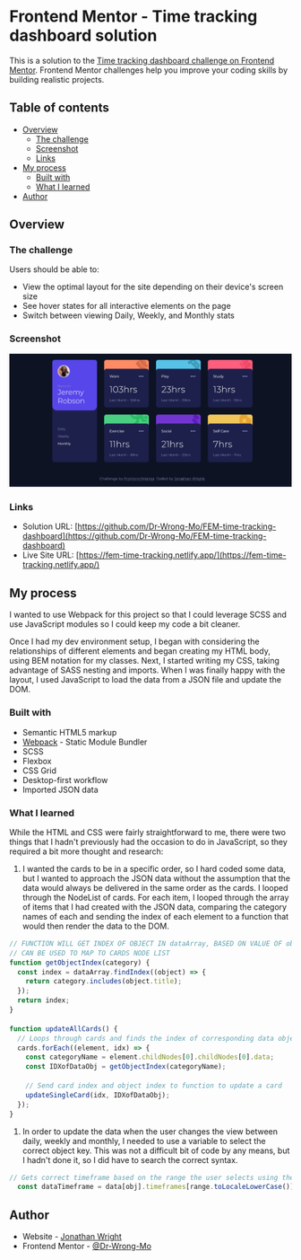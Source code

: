 # Frontend Mentor - Time tracking dashboard solution

This is a solution to the [Time tracking dashboard challenge on Frontend Mentor](https://www.frontendmentor.io/challenges/time-tracking-dashboard-UIQ7167Jw). Frontend Mentor challenges help you improve your coding skills by building realistic projects. 

## Table of contents

- [Overview](#overview)
  - [The challenge](#the-challenge)
  - [Screenshot](#screenshot)
  - [Links](#links)
- [My process](#my-process)
  - [Built with](#built-with)
  - [What I learned](#what-i-learned)
- [Author](#author)

## Overview

### The challenge

Users should be able to:

- View the optimal layout for the site depending on their device's screen size
- See hover states for all interactive elements on the page
- Switch between viewing Daily, Weekly, and Monthly stats

### Screenshot

![](./design/solution-screenshot.png)

### Links

- Solution URL: [https://github.com/Dr-Wrong-Mo/FEM-time-tracking-dashboard](https://github.com/Dr-Wrong-Mo/FEM-time-tracking-dashboard)
- Live Site URL: [https://fem-time-tracking.netlify.app/](https://fem-time-tracking.netlify.app/)

## My process

I wanted to use Webpack for this project so that I could leverage SCSS and use JavaScript modules so I could keep my code a bit cleaner.

Once I had my dev environment setup, I began with considering the relationships of different elements and began creating my HTML body, using BEM notation for my classes. Next, I started writing my CSS, taking advantage of SASS nesting and imports. When I was finally happy with the layout, I used JavaScript to load the data from a JSON file and update the DOM.

### Built with

- Semantic HTML5 markup
- [Webpack](https://webpack.js.org/) - Static Module Bundler
- SCSS
- Flexbox
- CSS Grid
- Desktop-first workflow
- Imported JSON data

### What I learned

While the HTML and CSS were fairly straightforward to me, there were two things that I hadn't previously had the occasion to do in JavaScript, so they required a bit more thought and research:

1. I wanted the cards to be in a specific order, so I hard coded some data, but I wanted to approach the JSON data without the assumption that the data would always be delivered in the same order as the cards. I looped through the NodeList of cards. For each item, I looped through the array of items that I had created with the JSON data, comparing the category names of each and sending the index of each element to a function that would then render the data to the DOM.

```js
// FUNCTION WILL GET INDEX OF OBJECT IN dataArray, BASED ON VALUE OF object.title
// CAN BE USED TO MAP TO CARDS NODE LIST
function getObjectIndex(category) {
  const index = dataArray.findIndex((object) => {
    return category.includes(object.title);
  });
  return index;
}

function updateAllCards() {
  // Loops through cards and finds the index of corresponding data object
  cards.forEach((element, idx) => {
    const categoryName = element.childNodes[0].childNodes[0].data;
    const IDXofDataObj = getObjectIndex(categoryName);

    // Send card index and object index to function to update a card
    updateSingleCard(idx, IDXofDataObj);
  });
}
```

1. In order to update the data when the user changes the view between daily, weekly and monthly, I needed to use a variable to select the correct object key. This was not a difficult bit of code by any means, but I hadn't done it, so I did have to search the correct syntax.

```js
// Gets correct timeframe based on the range the user selects using the variable 'range'
  const dataTimeframe = data[obj].timeframes[range.toLocaleLowerCase()];
```

## Author

- Website - [Jonathan Wright](https://dr-wrong-mo.github.io/)
- Frontend Mentor - [@Dr-Wrong-Mo](https://www.frontendmentor.io/profile/Dr-Wrong-Mo)
